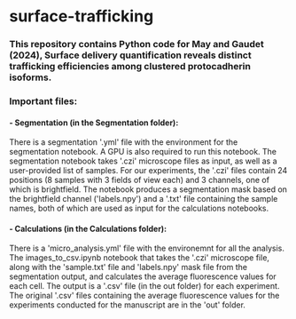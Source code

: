 
# surface-trafficking

### This repository contains Python code for May and Gaudet (2024), Surface delivery quantification reveals distinct trafficking efficiencies among clustered protocadherin isoforms.

### Important files:
#### - Segmentation (in the Segmentation folder):
There is a segmentation '.yml' file with the environment for the segmentation notebook. A GPU is also required to run this notebook.
The segmentation notebook takes '.czi' microscope files as input, as well as a user-provided list of samples. For our experiments, the '.czi' files contain 24 positions (8 samples with 3 fields of view each) and 3 channels, one of which is brightfield. The notebook produces a segmentation mask based on the brightfield channel ('labels.npy') and a '.txt' file containing the sample names, both of which are used as input for the calculations notebooks.
#### - Calculations (in the Calculations folder):
There is a 'micro_analysis.yml' file with the environemnt for all the analysis.
The images_to_csv.ipynb notebook that takes the '.czi' microscope file, along with the 'sample.txt' file and 'labels.npy' mask file from the segmentation output, and calculates the average fluorescence values for each cell. The output is a '.csv' file (in the out folder) for each experiment.
The original '.csv' files containing the average fluorescence values for the experiments conducted for the manuscript are in the 'out' folder.

